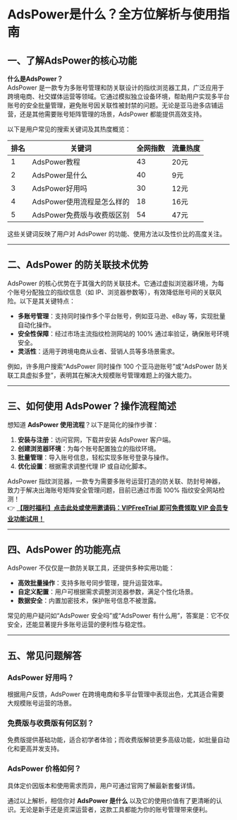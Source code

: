 # AdsPower是什么？全方位解析与使用指南

## 一、了解AdsPower的核心功能

**什么是AdsPower？**  
AdsPower 是一款专为多账号管理和防关联设计的指纹浏览器工具，广泛应用于跨境电商、社交媒体运营等领域。它通过模拟独立设备环境，帮助用户实现多平台账号的安全批量管理，避免账号因关联性被封禁的问题。无论是亚马逊多店铺运营，还是其他需要账号矩阵管理的场景，AdsPower 都能提供高效支持。

以下是用户常见的搜索关键词及其热度概览：

| 排名 | 关键词                          | 全网指数 | 流量热度 |
|------|--------------------------------|----------|----------|
| 1    | AdsPower教程                   | 43       | 20元     |
| 2    | AdsPower是什么                 | 40       | 9元      |
| 3    | AdsPower好用吗                 | 30       | 12元     |
| 4    | AdsPower使用流程是怎么样的      | 18       | 16元     |
| 5    | AdsPower免费版与收费版区别      | 54       | 47元     |

这些关键词反映了用户对 AdsPower 的功能、使用方法以及性价比的高度关注。

---

## 二、AdsPower 的防关联技术优势

AdsPower 的核心优势在于其强大的防关联技术。它通过虚拟浏览器环境，为每个账号分配独立的指纹信息（如 IP、浏览器参数等），有效降低账号间的关联风险。以下是其关键特点：

- **多账号管理**：支持同时操作多个平台账号，例如亚马逊、eBay 等，实现批量自动化操作。
- **安全性保障**：经过市场主流指纹检测网站的 100% 通过率验证，确保账号环境安全。
- **灵活性**：适用于跨境电商从业者、营销人员等多场景需求。

例如，许多用户搜索“AdsPower 同时操作 100 个亚马逊账号”或“AdsPower 防关联工具虚拟多登”，表明其在解决大规模账号管理难题上的强大能力。

---

## 三、如何使用 AdsPower？操作流程简述

想知道 **AdsPower 使用流程**？以下是简化的操作步骤：

1. **安装与注册**：访问官网，下载并安装 AdsPower 客户端。
2. **创建浏览器环境**：为每个账号配置独立的指纹环境。
3. **批量管理**：导入账号信息，轻松实现多账号登录与操作。
4. **优化设置**：根据需求调整代理 IP 或自动化脚本。

AdsPower 指纹浏览器，一款专为需要多账号运营打造的防关联、防封号神器，致力于解决出海账号矩阵安全管理问题，目前已通过市面 100% 指纹安全网站检测！  
👉 **[【限时福利】点击此处或使用邀请码：VIPFreeTrial 即可免费领取 VIP 会员专业功能试用！](https://bit.ly/adspower_free)**

---

## 四、AdsPower 的功能亮点

AdsPower 不仅仅是一款防关联工具，还提供多种实用功能：

- **高效批量操作**：支持多账号同步管理，提升运营效率。
- **自定义配置**：用户可根据需求调整浏览器参数，满足个性化场景。
- **数据安全**：内置加密技术，保护账号信息不被泄露。

常见的用户疑问如“AdsPower 安全吗”或“AdsPower 有什么用”，答案是：它不仅安全，还能显著提升多账号运营的便利性与稳定性。

---

## 五、常见问题解答

### AdsPower 好用吗？
根据用户反馈，AdsPower 在跨境电商和多平台管理中表现出色，尤其适合需要大规模账号运营的场景。

### 免费版与收费版有何区别？
免费版提供基础功能，适合初学者体验；而收费版解锁更多高级功能，如批量自动化和更高并发支持。

### AdsPower 价格如何？
具体定价因版本和使用需求而异，用户可通过官网了解最新套餐详情。

通过以上解析，相信你对 **AdsPower 是什么** 以及它的使用价值有了更清晰的认识。无论是新手还是资深运营者，这款工具都能为你的账号管理带来便利。